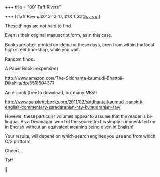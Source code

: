 +++
title = "001 Taff Rivers"

+++
[[Taff Rivers	2015-10-17, 21:04:53 [Source](https://groups.google.com/g/samskrita/c/TbzJ0R1j3EA)]]



  
These things are not hard to find.  
  
Even is their original manuscript form, as in this case.  
  
Books are often printed on-demand these days, even from within the local high street bookshop, while you wait.  
  
  
 Random finds...  
  
 A Paper Book: (expensive)  
  

<http://www.amazon.com/The-Siddhanta-kaumudi-Bhattoji-Dikshita/dp/5518504373>  
  
  
 An e-book (free to download, but many MBs!)  
  
 
<http://www.sanskritebooks.org/2011/02/siddhanta-kaumudi-sanskrit-english-commentary-saradaranjan-ray-kumudranjan-ray/>  
  
  
Hovever, these particular volumes appear to assume that the reader is bi-lingual. As a Devanagari word of the source text is simply commentated on in English without an equivalent meaning being given in English!  
  
Your results, will depend on which search engines you use and from which O/S platform.  
  
 Cheers,  
  
   Taff



